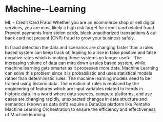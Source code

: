 # Machine--Learning
 
ML - Credit Card Fraud
Whether you are an ecommerce shop or sell digital services, you are most likely a high risk target for credit card related fraud.
Prevent payments from stolen cards, block unauthorized transactions & cut back card not present (CNP) fraud to grow your business safely.

In fraud detection the data and scenarios are changing faster than a rules based system can keep track of, leading to a rise in false positive and false negative rates which is making these systems no longer useful. The increasing volume of data can mire down a rules based system, while machine learning gets smarter as it processes more data.  Machine Learning can solve this problem since it is probabilistic and uses statistical models rather than deterministic rules. The machine learning models need to be trained using historic data. The creation of rules is replaced by the engineering of features which are input variables related to trends in historic data. In a world where data sources, compute platforms, and use cases are changing rapidly, unexpected changes in data structure and semantics (known as data drift) require a DataOps platform like Pentaho Machine Learning Orchestration to ensure the efficiency and effectiveness of Machine learning.
